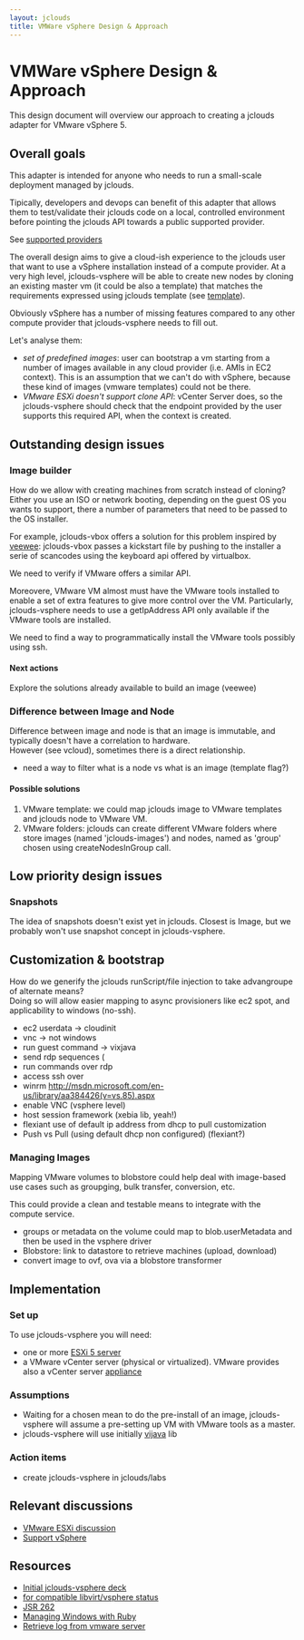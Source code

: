 ```yaml
---
layout: jclouds
title: VMWare vSphere Design & Approach
---
```

# VMWare vSphere Design & Approach

This design document will overview our approach to creating a jclouds adapter for VMware vSphere 5.

## Overall goals

This adapter is intended for anyone who needs to run a small-scale deployment managed by jclouds. 

Tipically, developers and devops can benefit of this adapter that allows them to test/validate their jclouds code on a local, controlled environment before pointing the jclouds API towards a public supported provider.

See [supported providers](http://www.jclouds.org/documentation/reference/supported-providers/)

The overall design aims to give a cloud-ish experience to the jclouds user that want to use a vSphere installation instead of a compute provider.
At a very high level, jclouds-vsphere will be able to create new nodes by cloning an existing master vm (it could be also a template) that matches the requirements expressed using jclouds template (see [template](http://www.jclouds.org/documentation/userguide/compute/)).

Obviously vSphere has a number of missing features compared to any other compute provider that jclouds-vsphere needs to fill out.

Let's analyse them:

  * *set of predefined images*: user can bootstrap a vm starting from a number of images available in any cloud provider (i.e. AMIs in EC2 context). This is an assumption that we can't do with vSphere, because these kind of images (vmware templates) could not be there.
  * *VMware ESXi doesn't support clone API*: vCenter Server does, so the jclouds-vsphere should check that the endpoint provided by the user supports this required API, when the context is created.

## Outstanding design issues

### Image builder

How do we allow with creating machines from scratch instead of cloning? Either you use an ISO or network booting, 
depending on the guest OS you wants to support, there a number of parameters that need to be passed to the OS installer.

For example, jclouds-vbox offers a solution for this problem inspired by [veewee](https://github.com/jedi4ever/veewee/):
jclouds-vbox passes a kickstart file by pushing to the installer a serie of scancodes using the keyboard api offered by virtualbox.

We need to verify if VMware offers a similar API.

Moreovere, VMware VM almost must have the VMware tools installed to enable a set of extra features to give more control over the VM.
Particularly, jclouds-vsphere needs to use a getIpAddress API only available if the VMware tools are installed.

We need to find a way to programmatically install the VMware tools possibly using ssh.

#### Next actions
Explore the solutions already available to build an image (veewee)

### Difference between Image and Node 

Difference between image and node is that an image is immutable, and typically doesn't have a correlation to hardware.  
However (see vcloud), sometimes there is a direct relationship.

* need a way to filter what is a node vs what is an image (template flag?)

#### Possible solutions
  1. VMware template: we could map jclouds image to VMware templates and jclouds node to VMware VM.
  2. VMware folders: jclouds can create different VMware folders where store images (named 'jclouds-images') and nodes, named as 'group' chosen using createNodesInGroup call.

## Low priority design issues

### Snapshots

The idea of snapshots doesn't exist yet in jclouds.  Closest is Image, but we probably won't use snapshot concept in jclouds-vsphere.

## Customization & bootstrap 

How do we generify the jclouds runScript/file injection to take advangroupe of alternate means?  
Doing so will allow easier mapping to async provisioners like ec2 spot, and applicability to windows (no-ssh).

  * ec2 userdata -> cloudinit
  * vnc -> not windows
  * run guest command -> vixjava
  * send rdp sequences (
  * run commands over rdp
  * access ssh over
  * winrm http://msdn.microsoft.com/en-us/library/aa384426(v=vs.85).aspx
  * enable VNC (vsphere level)
  * host session framework (xebia lib, yeah!)
  * flexiant use of default ip address from dhcp to pull customization
  * Push vs Pull (using default dhcp non configured) (flexiant?)

### Managing Images

Mapping VMware volumes to blobstore could help deal with image-based use cases such as groupging, bulk transfer, conversion, etc. 

This could provide a clean and testable means to integrate with the compute service.

  * groups or metadata on the volume could map to blob.userMetadata and then be used in the vsphere driver
  * Blobstore: link to datastore to retrieve machines (upload, download)
  * convert image to ovf, ova via a blobstore transformer

## Implementation

### Set up

To use jclouds-vsphere you will need:

  * one or more [ESXi 5 server](http://www.vmware.com/products/vsphere-hypervisor/overview.html)
  * a VMware vCenter server (physical or virtualized). VMware provides also a vCenter server [appliance](http://pubs.vmware.com/vsphere-50/index.jsp?topic=%2Fcom.vmware.vsphere.install.doc_50%2FGUID-25FCBA87-5D2F-4CB6-85D7-88899B4AC174.html)


### Assumptions

  * Waiting for a chosen mean to do the pre-install of an image, jclouds-vsphere will assume a pre-setting up VM with VMware tools as a master.
  * jclouds-vsphere will use initially [vijava](http://vijava.sourceforge.net/) lib 

### Action items
  * create jclouds-vsphere in jclouds/labs

## Relevant discussions
  * [VMware ESXi discussion](https://groups.google.com/forum/?fromgroups#!topic/jclouds-dev/dT3MkGT2eNo)
  * [Support vSphere](http://code.google.com/p/jclouds/issues/detail?id=167&q=vsphere)

## Resources
  * [Initial jclouds-vsphere deck](http://www.slideshare.net/jclouds/jclouds-vsphere)
  * [for compatible libvirt/vsphere status](http://jedi.be/blog/2010/12/08/libvirt-0-8-6-and-vmware-esx/)
  * [JSR 262](http://java.sun.com/javase/technologies/core/mntr-mgmt/javamanagement/JSR262_Interop.pdf)
  * [Managing Windows with Ruby](http://distributed-frostbite.blogspot.com/2010/08/managing-windows-with-ruby-part-1-or.html)
  * [Retrieve log from vmware server](http://www.doublecloud.org/2010/10/how-you-can-use-vsphere-apis-to-collect-vcenter-and-esx-logs/)

